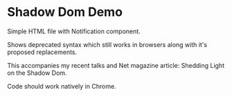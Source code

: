 # Shadow Dom Demo

Simple HTML file with Notification component.

Shows deprecated syntax which still works in browsers along with it's proposed replacements.

This accompanies my recent talks and Net magazine article: Shedding Light on the Shadow Dom.

Code should work natively in Chrome.

